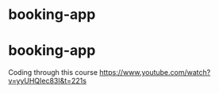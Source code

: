 # booking-app
# booking-app

Coding through this course https://www.youtube.com/watch?v=yyUHQIec83I&t=221s